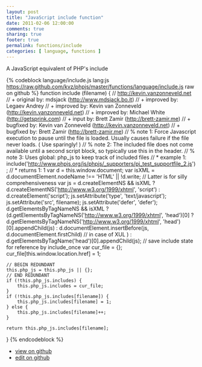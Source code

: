 ```yaml
---
layout: post
title: "JavaScript include function"
date: 2011-02-06 12:00:00
comments: true
sharing: true
footer: true
permalink: functions/include
categories: [ language, functions ]
---
```

A JavaScript equivalent of PHP's include
<!-- more -->
{% codeblock language/include.js lang:js https://raw.github.com/kvz/phpjs/master/functions/language/include.js raw on github %}
function include (filename) {
    // http://kevin.vanzonneveld.net
    // +   original by: mdsjack (http://www.mdsjack.bo.it)
    // +   improved by: Legaev Andrey
    // +   improved by: Kevin van Zonneveld (http://kevin.vanzonneveld.net)
    // +   improved by: Michael White (http://getsprink.com)
    // +      input by: Brett Zamir (http://brett-zamir.me)
    // +   bugfixed by: Kevin van Zonneveld (http://kevin.vanzonneveld.net)
    // +      bugfixed by: Brett Zamir (http://brett-zamir.me)
    // %        note 1: Force Javascript execution to pause until the file is loaded. Usually causes failure if the file never loads. ( Use sparingly! )
    // %        note 2: The included file does not come available until a second script block, so typically use this in the header.
    // %        note 3: Uses global: php_js to keep track of included files
    // *     example 1: include('http://www.phpjs.org/js/phpjs/_supporters/pj_test_supportfile_2.js');
    // *     returns 1: 1
    var d = this.window.document;
    var isXML = d.documentElement.nodeName !== 'HTML' || !d.write; // Latter is for silly comprehensiveness
    var js = d.createElementNS && isXML ? d.createElementNS('http://www.w3.org/1999/xhtml', 'script') : d.createElement('script');
    js.setAttribute('type', 'text/javascript');
    js.setAttribute('src', filename);
    js.setAttribute('defer', 'defer');
    d.getElementsByTagNameNS && isXML ? (d.getElementsByTagNameNS('http://www.w3.org/1999/xhtml', 'head')[0] ? d.getElementsByTagNameNS('http://www.w3.org/1999/xhtml', 'head')[0].appendChild(js) : d.documentElement.insertBefore(js, d.documentElement.firstChild) // in case of XUL
    ) : d.getElementsByTagName('head')[0].appendChild(js);
    // save include state for reference by include_once
    var cur_file = {};
    cur_file[this.window.location.href] = 1;

    // BEGIN REDUNDANT
    this.php_js = this.php_js || {};
    // END REDUNDANT
    if (!this.php_js.includes) {
        this.php_js.includes = cur_file;
    }
    if (!this.php_js.includes[filename]) {
        this.php_js.includes[filename] = 1;
    } else {
        this.php_js.includes[filename]++;
    }

    return this.php_js.includes[filename];
}
{% endcodeblock %}
<ul>
 <li><a href="https://github.com/kvz/phpjs/blob/master/functions/language/include.js">view on github</a></li>
 <li><a href="https://github.com/kvz/phpjs/edit/master/functions/language/include.js">edit on github</a></li>
</ul>
